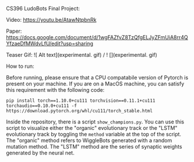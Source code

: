 CS396 LudoBots Final Project:

Video: https://youtu.be/AtawNtpbnRk

Paper: https://docs.google.com/document/d/1wgFAZfvZ8TzQfgELJyZFmUiA8rr4QYfzaeDfMWdvLfU/edit?usp=sharing 

Teaser Gif:
![ Alt text](experimental. gif) / ! [](experimental. gif)

How to run:


Before running, please ensure that a CPU compatabile version of Pytorch is present on your machine. If you are on a MacOS machine, you can satisfy this requirement with the following code:


```
pip install torch==1.10.0+cu111 torchvision==0.11.1+cu111 torchaudio==0.10.0+cu111 -f https://download.pytorch.org/whl/cu111/torch_stable.html
```


Inside the repository, there is a script ```show_champions.py```. You can use this script to visualize either the "organic" evolutionary track or the "LSTM" evolutionary track by toggling the ```method``` variable at the top of the script. The "organic" method refers to WiggleBots generated with a random mutation method. The "LSTM" method are the series of synaptic weights generated by the neural net.  
